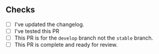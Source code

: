 <!-- what does it add/fix/change/remove? Bonus points for screenshots if it's pretty! -->

## Checks

<!--  Have you: -->
* [ ] I've updated the changelog.
* [ ] I've tested this PR
* [ ] This PR is for the `develop` branch not the `stable` branch.
* [ ] This PR is complete and ready for review.
